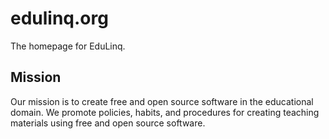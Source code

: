 # edulinq.org

The homepage for EduLinq.

## Mission

Our mission is to create free and open source software in the educational domain.
We promote policies, habits, and procedures for creating teaching materials using free and open source software.
